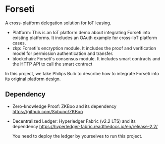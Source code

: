 # Forseti
A cross-platform delegation solution for IoT leasing.

* Platform: This is an IoT platform demo about integrating Forseti into existing platforms. It includes an OAuth example for cross-IoT platform cases.
* zkp: Forseti's encryption module. It includes the proof and verification model for permission authentication and transfer.
* blockchain: Forseti's consensus module. It includes smart contracts and the HTTP API to call the smart contract

In this project, we take Philips Bulb to describe how to integrate Forseti into its original platform design.

## Dependency
* Zero-knowledge Proof: ZKBoo and its dependency
https://github.com/Sobuno/ZKBoo

* Decentralized Ledger: Hyperledger Fabric (v2.2 LTS) and its dependency
https://hyperledger-fabric.readthedocs.io/en/release-2.2/

    You need to deploy the ledger by yourselves to run this project.



